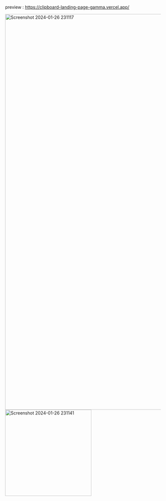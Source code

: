 preview : https://clipboard-landing-page-gamma.vercel.app/

<img width="1280" alt="Screenshot 2024-01-26 231117" src="https://github.com/night-sornram/clipboard-landing-page/assets/136814474/b38ae9b2-2009-43ae-a294-9b22663cbaa8">
<img width="279" alt="Screenshot 2024-01-26 231141" src="https://github.com/night-sornram/clipboard-landing-page/assets/136814474/0dc3aed9-4ffb-4300-8f93-230dd8d6f16b">
